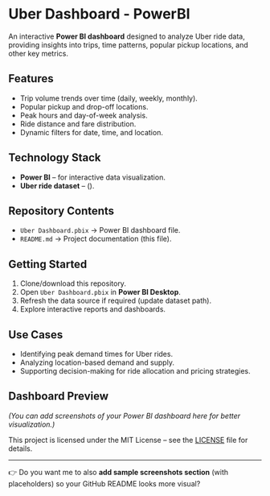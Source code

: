 # Uber Dashboard - PowerBI
An interactive **Power BI dashboard** designed to analyze Uber ride data, providing insights into trips, time patterns, popular pickup locations, and other key metrics.

##  Features

* Trip volume trends over time (daily, weekly, monthly).
* Popular pickup and drop-off locations.
* Peak hours and day-of-week analysis.
* Ride distance and fare distribution.
* Dynamic filters for date, time, and location.

##  Technology Stack

* **Power BI** – for interactive data visualization.
* **Uber ride dataset** – ().

##  Repository Contents

* `Uber Dashboard.pbix` → Power BI dashboard file.
* `README.md` → Project documentation (this file).


##  Getting Started

1. Clone/download this repository.
2. Open `Uber Dashboard.pbix` in **Power BI Desktop**.
3. Refresh the data source if required (update dataset path).
4. Explore interactive reports and dashboards.

##  Use Cases

* Identifying peak demand times for Uber rides.
* Analyzing location-based demand and supply.
* Supporting decision-making for ride allocation and pricing strategies.

##  Dashboard Preview

*(You can add screenshots of your Power BI dashboard here for better visualization.)*



This project is licensed under the MIT License – see the [LICENSE](LICENSE) file for details.

---

👉 Do you want me to also **add sample screenshots section** (with placeholders) so your GitHub README looks more visual?
